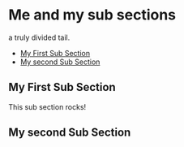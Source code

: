 <!-- Generated Document do not edit! -->

# Me and my sub sections #

a truly divided tail.

* [My First Sub Section](#my_first_sub_section)
* [My second Sub Section](#my_second_sub_section)

## My First Sub Section ##

This sub section rocks!

## My second Sub Section ##

<!-- Generated Document do not edit! -->
